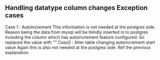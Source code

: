 ## Handling datatype column changes Exception cases
Case 1 : AutoIncrement 
This information is not needed at the postgres side. Reason being the data from mysql 
will be blindly inserted in to postgres including the column which has autoincrement feature 
configured. So replaced the value with ""
Case2 : Alter table changing autoincrement start value 
Again this is also not needed at the postgres side. Ref the previous explanation.